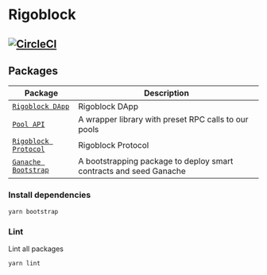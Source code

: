 # Rigoblock
[![CircleCI](https://circleci.com/gh/RigoBlock/rigoblock-monorepo/tree/master.svg?style=shield&circle-token=8a3a97d8673b72dacc5efb04a10492ce473e9afb)](https://circleci.com/gh/RigoBlock/rigoblock-monorepo/tree/master)
---

## Packages

| Package| Description|
| - | - |
| [`Rigoblock DApp`](/packages/dapp)                  | Rigoblock DApp                                                     |
| [`Pool API`](/packages/pool-api)                    | A wrapper library with preset RPC calls to our pools               |
| [`Rigoblock Protocol`](/packages/protocol)          | Rigoblock Protocol                                                 |
| [`Ganache Bootstrap`](/packages/ganache-bootstrap)  | A bootstrapping package to deploy smart contracts and seed Ganache |


### Install dependencies

```
yarn bootstrap
```

### Lint

Lint all packages

```bash
yarn lint
```
